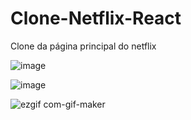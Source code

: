 # Clone-Netflix-React
Clone da página principal do netflix 



![image](https://user-images.githubusercontent.com/100088582/187762039-62cd25d4-9ddb-4ca5-befc-e792fe749ac6.png)

![image](https://user-images.githubusercontent.com/100088582/187762285-b5a179ab-04ec-4097-a27b-8733880bb7ee.png)

![ezgif com-gif-maker](https://user-images.githubusercontent.com/100088582/187764668-6b295c5c-c19d-4a1b-a70d-f0f1dc21dd84.gif)
